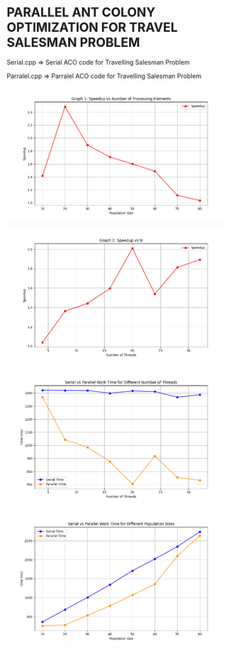 # PARALLEL ANT COLONY OPTIMIZATION FOR TRAVEL SALESMAN PROBLEM

Serial.cpp => Serial ACO code for Travelling Salesman Problem

Parralel.cpp => Parralel ACO code for Travelling Salesman Problem

![plot](./Result/graph1.png)

![plot](./Result/graph2.png)

![plot](./Result/num_threads_plot.png)

![plot](./Result/population_sizes_plot.png)
